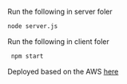 Run the following in server foler 
```bash
node server.js 
```

Run the following in client foler 
```bash
 npm start
```

Deployed based on the AWS [here](http://lzh-env.eba-rjhm5xm5.us-west-1.elasticbeanstalk.com/) 
